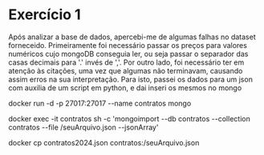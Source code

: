 # Exercício 1

Após analizar a base de dados, apercebi-me de algumas falhas no dataset forneceido. Primeiramente foi necessário passar os preços para valores numéricos cujo mongoDB conseguia ler, ou seja passar o separador das casas decimais para '.' invés de ','.
Por outro lado, foi necessário ter em atenção às citações, uma vez que algumas não terminavam, causando assim erros na sua interpretação. Para isto, passei os dados para um json com auxilia de um script em python, e dai inseri os mesmos no mongo

docker run -d -p 27017:27017 --name contratos mongo

docker exec -it contratos sh -c 'mongoimport --db contratos --collection contratos --file /seuArquivo.json --jsonArray' 

docker cp contratos2024.json contratos:/seuArquivo.json 

